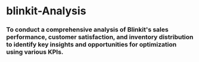 # blinkit-Analysis

### To conduct a comprehensive analysis of Blinkit's sales performance, customer satisfaction, and inventory distribution to identify key insights and opportunities for optimization using various KPIs.
